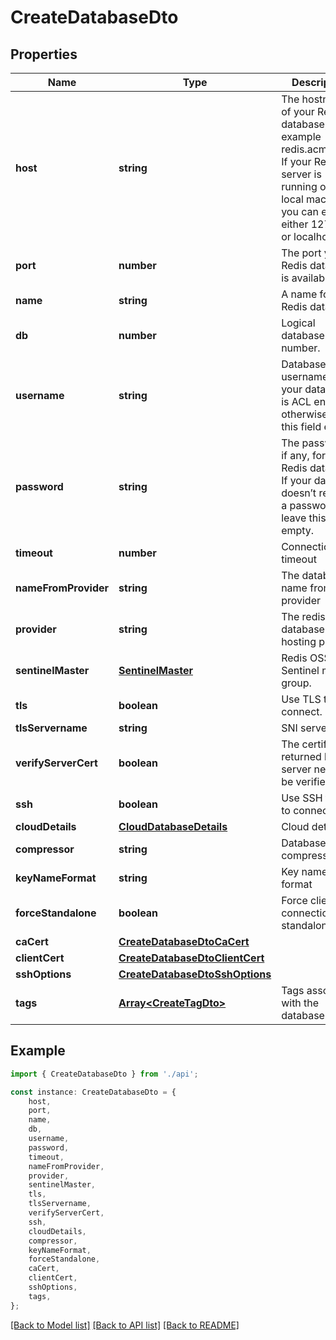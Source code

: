 # CreateDatabaseDto


## Properties

Name | Type | Description | Notes
------------ | ------------- | ------------- | -------------
**host** | **string** | The hostname of your Redis database, for example redis.acme.com. If your Redis server is running on your local machine, you can enter either 127.0.0.1 or localhost. | [default to 'localhost']
**port** | **number** | The port your Redis database is available on. | [default to 6379]
**name** | **string** | A name for your Redis database. | [default to undefined]
**db** | **number** | Logical database number. | [optional] [default to undefined]
**username** | **string** | Database username, if your database is ACL enabled, otherwise leave this field empty. | [optional] [default to undefined]
**password** | **string** | The password, if any, for your Redis database. If your database doesn’t require a password, leave this field empty. | [optional] [default to undefined]
**timeout** | **number** | Connection timeout | [optional] [default to 30000]
**nameFromProvider** | **string** | The database name from provider | [optional] [default to undefined]
**provider** | **string** | The redis database hosting provider | [optional] [default to undefined]
**sentinelMaster** | [**SentinelMaster**](SentinelMaster.md) | Redis OSS Sentinel master group. | [optional] [default to undefined]
**tls** | **boolean** | Use TLS to connect. | [optional] [default to undefined]
**tlsServername** | **string** | SNI servername | [optional] [default to undefined]
**verifyServerCert** | **boolean** | The certificate returned by the server needs to be verified. | [optional] [default to false]
**ssh** | **boolean** | Use SSH tunnel to connect. | [optional] [default to undefined]
**cloudDetails** | [**CloudDatabaseDetails**](CloudDatabaseDetails.md) | Cloud details | [optional] [default to undefined]
**compressor** | **string** | Database compressor | [optional] [default to CompressorEnum_None]
**keyNameFormat** | **string** | Key name format | [optional] [default to KeyNameFormatEnum_Unicode]
**forceStandalone** | **boolean** | Force client connection as standalone | [optional] [default to undefined]
**caCert** | [**CreateDatabaseDtoCaCert**](CreateDatabaseDtoCaCert.md) |  | [optional] [default to undefined]
**clientCert** | [**CreateDatabaseDtoClientCert**](CreateDatabaseDtoClientCert.md) |  | [optional] [default to undefined]
**sshOptions** | [**CreateDatabaseDtoSshOptions**](CreateDatabaseDtoSshOptions.md) |  | [optional] [default to undefined]
**tags** | [**Array&lt;CreateTagDto&gt;**](CreateTagDto.md) | Tags associated with the database. | [optional] [default to undefined]

## Example

```typescript
import { CreateDatabaseDto } from './api';

const instance: CreateDatabaseDto = {
    host,
    port,
    name,
    db,
    username,
    password,
    timeout,
    nameFromProvider,
    provider,
    sentinelMaster,
    tls,
    tlsServername,
    verifyServerCert,
    ssh,
    cloudDetails,
    compressor,
    keyNameFormat,
    forceStandalone,
    caCert,
    clientCert,
    sshOptions,
    tags,
};
```

[[Back to Model list]](../README.md#documentation-for-models) [[Back to API list]](../README.md#documentation-for-api-endpoints) [[Back to README]](../README.md)

